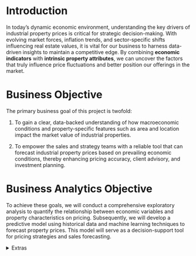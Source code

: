 # Introduction
In today’s dynamic economic environment, understanding the key drivers of industrial property prices is critical for strategic decision-making. With evolving market forces, inflation trends, and sector-specific shifts influencing real estate values, it is vital for our business to harness data-driven insights to maintain a competitive edge. By combining **economic indicators** with **intrinsic property attributes**, we can uncover the factors that truly influence price fluctuations and better position our offerings in the market.

# Business Objective
The primary business goal of this project is twofold:

1. To gain a clear, data-backed understanding of how macroeconomic conditions and property-specific features such as area and location impact the market value of industrial properties.

2. To empower the sales and strategy teams with a reliable tool that can forecast industrial property prices based on prevailing economic conditions, thereby enhancing pricing accuracy, client advisory, and investment planning.

# Business Analytics Objective
To achieve these goals, we will conduct a comprehensive exploratory analysis to quantify the relationship between economic variables and property characteristics on pricing. Subsequently, we will develop a predictive model using historical data and machine learning techniques to forecast property prices. This model will serve as a decision-support tool for pricing strategies and sales forecasting.

























<details>
 <summary>Extras</summary>
 ## Who, What and How
 
 * 'Who' refers to your **audience** or **the users** of the dashboard. Generally, we can identify 'Who' by narrowing down **decision makers**
   * Avoid general audiences (e.g. Stakeholders, or anyone who is interested) as it negatively affect your ability to communicate effectively with either groups.
   <details>
     <summary>Potential Examples</summary>
     
     Property Investers, Real Estate Agents  
     Parties that are interested in purchasing industrial property for investment purposes or providing advise pertaining to industrial property purchases.
 
   </details>
 * 'What' refers to the **information** your audience need to know or **actions** to do.
   * Think about the **relevance** of what you're communicating and **emphasize** why this is important to them.
   * The point is to always want your audience to **know** or **do something**
   <details>
     <summary>Communication Mechanism</summary>
     
     * Live Presentation confers a **high level of control** and require **low level of details**
     * Written Document confers **low level of control** and require **high level of details**   
 
   </details>
   
 * 'How' refers to answering the question 'What data is available to help make my point'.
   * Data becomes supporting evidence to the story you build and present.  
 
 ## The 3-minute story and Big Idea
 
 > Essentially, condense the 'so-what' to a paragraph and consequently, one single concise statement
 
 ### 3 minute story
 
   > If you only had three minutes to tell your audience what they need to know , what would you say?
 
 This helps to ensure you're clear on and can articulate the story you want to tell. It also prevents relying on slides/visuals for a quick brief toward stakeholders.
 
 <details>
   <summary>Example</summary>
 
 The science department brainstormed ways to address incoming fourth-graders' negative perceptions of science. 
 They piloted a summer program for second and third graders to provide earlier science exposure and foster positive attitudes. 
 Surveys before and after the program showed a significant shift from "OK" to interested in science, with nearly 70% expressing interest afterward. 
 The department considers the pilot successful and plans to continue and expand the program.
   
 </details>
 
 ### Big Idea
 
   'Big Idea' boils the 'so-what' down to a single sentence, consisting of three component:
 
    1. It must articulate your unique point of view;
    2. It must convey what's at stake; and
    3. It must be a complete sentence
       
 <details>
   <summary>Example</summary>
 
   The pilot summer learning program was successful at improving students’ perceptions of science and, 
   because of this success, we recommend continuing to offer it going forward; 
   please approve our budget for this program.
   
 </details>
 
 ### Storyboarding
 
 * Single most important thing to ensure on point communication
 * Establishs a structure for your communication, visualling outlining the content you plan to create
 * Seek acceptance to ensure your content is aligned with stakeholders
 * 
 



 
</details>
